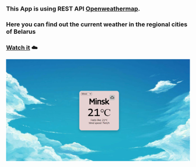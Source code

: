 ### This App is using REST API [Openweathermap](https://openweathermap.org/).

### Here you can find out the current weather in the regional cities of Belarus

### [Watch it](https://siarheichura.github.io/WeatherApp/) ☁️

![Screen](https://github.com/siarheichura/images/blob/master/weatherApp.png)
